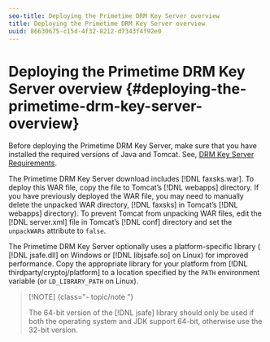 ```yaml
---
seo-title: Deploying the Primetime DRM Key Server overview
title: Deploying the Primetime DRM Key Server overview
uuid: 86630675-c15d-4f32-8212-d7343f4f92e0
---
```


# Deploying the Primetime DRM Key Server overview {#deploying-the-primetime-drm-key-server-overview}

Before deploying the Primetime DRM Key Server, make sure that you have installed the required versions of Java and Tomcat. See, [DRM Key Server Requirements](../../../digital-rights-management\using-the-drm-key-server\requirements.md).

The Primetime DRM Key Server download includes [!DNL faxsks.war]. To deploy this WAR file, copy the file to Tomcat’s [!DNL webapps] directory. If you have previously deployed the WAR file, you may need to manually delete the unpacked WAR directory, [!DNL faxsks] in Tomcat’s [!DNL webapps] directory). To prevent Tomcat from unpacking WAR files, edit the [!DNL server.xml] file in Tomcat’s [!DNL conf] directory and set the `unpackWARs` attribute to `false`.

The Primetime DRM Key Server optionally uses a platform-specific library ( [!DNL jsafe.dll] on Windows or [!DNL libjsafe.so] on Linux) for improved performance. Copy the appropriate library for your platform from [!DNL thirdparty/cryptoj/platform] to a location specified by the `PATH` environment variable (or `LD_LIBRARY_PATH` on Linux).

>[!NOTE] {class="- topic/note "}
>
>The 64-bit version of the [!DNL jsafe] library should only be used if both the operating system and JDK support 64-bit, otherwise use the 32-bit version.

